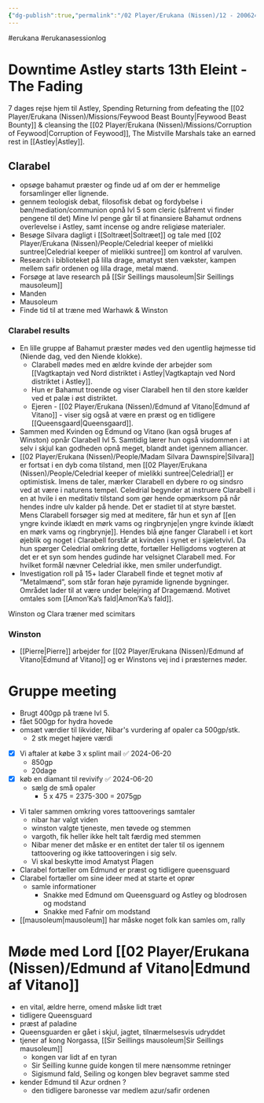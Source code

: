 ```yaml
---
{"dg-publish":true,"permalink":"/02 Player/Erukana (Nissen)/12 - 200624 - Changer of time session 12 - downtime Astley/"}
---
```


#erukana #erukanasessionlog 

# Downtime Astley starts 13th Eleint - The Fading 
7 dages rejse hjem til Astley, Spending Returning from defeating the [[02 Player/Erukana (Nissen)/Missions/Feywood Beast Bounty\|Feywood Beast Bounty]] & cleansing the [[02 Player/Erukana (Nissen)/Missions/Corruption of Feywood\|Corruption of Feywood]], The Mistville Marshals take an earned rest in [[Astley\|Astley]]. 

## Clarabel 
- opsøge bahamut præster og finde ud af om der er hemmelige forsamlinger eller lignende.
- gennem teologisk debat, filosofisk debat og fordybelse i bøn/mediation/communion opnå lvl 5 som cleric  (såfremt vi finder pengene til det) Mine lvl penge går til at finansiere Bahamut ordnens overlevelse i Astley, samt incense og andre religiøse materialer.
- Besøge Silvara dagligt i [[Soltræet\|Soltræet]] og tale med [[02 Player/Erukana (Nissen)/People/Celedrial keeper of mielikki suntree\|Celedrial keeper of mielikki suntree]] om kontrol af varulven.
- Research i biblioteket på lilla drage, amatyst sten vækster, kampen mellem safir ordenen og lilla drage, metal mænd.
- Forsøge at lave research på [[Sir Seillings mausoleum\|Sir Seillings mausoleum]]
- Manden
- Mausoleum
- Finde tid til at træne med Warhawk & Winston

### Clarabel results 
- En lille gruppe af Bahamut præster mødes ved den ugentlig højmesse tid (Niende dag, ved den Niende klokke). 
	- Clarabell mødes med en ældre kvinde der arbejder som [[Vagtkaptajn ved Nord distriktet i Astley\|Vagtkaptajn ved Nord distriktet i Astley]]. 
	- Hun er Bahamut troende og viser Clarabell hen til den store kælder ved et palæ i øst distriktet. 
	- Ejeren - [[02 Player/Erukana (Nissen)/Edmund af Vitano\|Edmund af Vitano]] - viser sig også at være en præst og en tidligere [[Queensgaard\|Queensgaard]]. 
- Sammen med Kvinden og Edmund og Vitano (kan også bruges af Winston) opnår Clarabell lvl 5. Samtidig lærer hun også visdommen i at selv i skjul kan godheden opnå meget, blandt andet igennem alliancer. 
- [[02 Player/Erukana (Nissen)/People/Madam Silvara Dawnspire\|Silvara]] er fortsat i en dyb coma tilstand, men [[02 Player/Erukana (Nissen)/People/Celedrial keeper of mielikki suntree\|Celedrial]] er optimistisk. Imens de taler, mærker Clarabell en dybere ro og sindsro ved at være i naturens tempel. Celedrial begynder at instruere Clarabell i en at hvile i en meditativ tilstand som gør hende opmærksom på når hendes indre ulv kalder på hende. Det er stadiet til at styre bæstet. Mens Clarabell forsøger sig med at meditere, får hun et syn af [[en yngre kvinde iklædt en mørk vams og ringbrynje\|en yngre kvinde iklædt en mørk vams og ringbrynje]]. Hendes blå øjne fanger Clarabell i et kort øjeblik og noget i Clarabell forstår at kvinden i synet er i sjæletvivl. Da hun spørger Celedrial omkring dette, fortæller Helligdoms vogteren at det er et syn som hendes gudinde har velsignet Clarabell med. For hvilket formål nævner Celedrial ikke, men smiler underfundigt. 
- Investigation roll på 15+ lader Clarabell finde et tegnet motiv af ”Metalmænd”, som står foran høje pyramide lignende bygninger. Området lader til at være under belejring af Dragemænd. Motivet omtales som [[Amon’Ka’s fald\|Amon’Ka’s fald]]. 

Winston og Clara træner med scimitars 

### Winston 
- [[Pierre\|Pierre]] arbejder for [[02 Player/Erukana (Nissen)/Edmund af Vitano\|Edmund af Vitano]] og er Winstons vej ind i præsternes møder. 

# Gruppe meeting 
- Brugt 400gp på træne lvl 5. 
- fået 500gp for hydra hovede
- omsæt værdier til likvider, Nibar's vurdering af opaler ca 500gp/stk. 
	- 2 stk meget højere værdi 
- [x] Vi aftaler at købe 3 x splint mail ✅ 2024-06-20
	- 850gp 
	- 20dage 
- [x] køb en diamant til revivify ✅ 2024-06-20
	- sælg de små opaler 
		- 5 x 475 = 2375-300 = 2075gp
- Vi taler sammen omkring vores tattooverings samtaler 
	- nibar har valgt viden 
	- winston valgte tjeneste, men tøvede og stemmen 
	- vargoth, fik heller ikke helt talt færdig med stemmen 
	- Nibar mener det måske er en entitet der taler til os igennem tattoovering og ikke tattooveringen i sig selv.
	- Vi skal beskytte imod Amatyst Plagen 
- Clarabel fortæller om Edmund er præst og tidligere queensguard 
- Clarabel fortæller om sine ideer med at starte et oprør 
	- samle informationer 
		- Snakke med Edmund om Queensguard og Astley og blodrosen og modstand 
		- Snakke med Fafnir om modstand 
- [[mausoleum\|mausoleum]] har måske noget folk kan samles om, rally 

# Møde med Lord [[02 Player/Erukana (Nissen)/Edmund af Vitano\|Edmund af Vitano]]
- en vital, ældre herre, omend måske lidt træt 
- tidligere Queensguard 
- præst af paladine 
- Queensguarden er gået i skjul, jagtet, tilnærmelsesvis udryddet 
- tjener af kong Norgassa, [[Sir Seillings mausoleum\|Sir Seillings mausoleum]] 
	- kongen var lidt af en tyran 
	- Sir Seilling kunne guide kongen til mere nænsomme retninger 
	- Sigismund fald, Seiling og kongen blev begravet samme sted
- kender Edmund til Azur ordnen ? 
	- den tidligere baronesse var medlem azur/safir ordenen 
